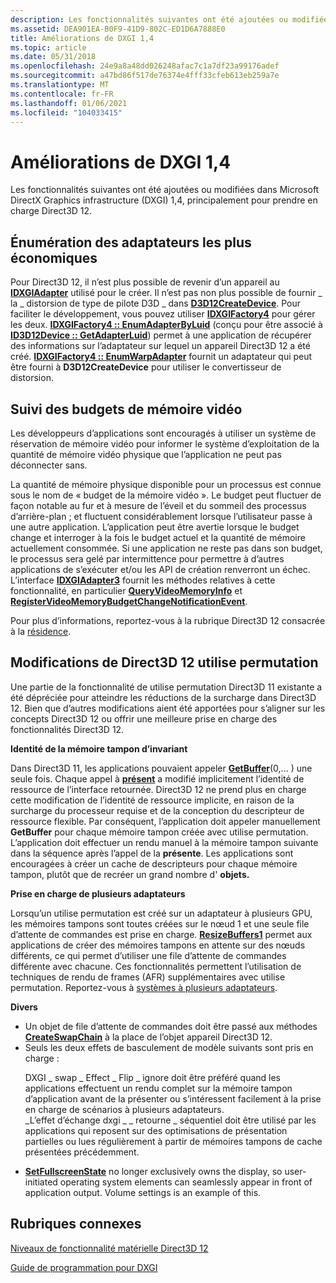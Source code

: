 ```yaml
---
description: Les fonctionnalités suivantes ont été ajoutées ou modifiées dans Microsoft DirectX Graphics infrastructure (DXGI) 1,4, principalement pour prendre en charge Direct3D 12.
ms.assetid: DEA901EA-B0F9-41D9-802C-ED1D6A7888E0
title: Améliorations de DXGI 1,4
ms.topic: article
ms.date: 05/31/2018
ms.openlocfilehash: 24e9a8a48dd026248afac7c1a7df23a99176adef
ms.sourcegitcommit: a47bd86f517de76374e4fff33cfeb613eb259a7e
ms.translationtype: MT
ms.contentlocale: fr-FR
ms.lasthandoff: 01/06/2021
ms.locfileid: "104033415"
---
```

# <a name="dxgi-14-improvements"></a>Améliorations de DXGI 1,4

Les fonctionnalités suivantes ont été ajoutées ou modifiées dans Microsoft DirectX Graphics infrastructure (DXGI) 1,4, principalement pour prendre en charge Direct3D 12.

## <a name="cheaper-adapter-enumeration"></a>Énumération des adaptateurs les plus économiques

Pour Direct3D 12, il n’est plus possible de revenir d’un appareil au [**IDXGIAdapter**](/windows/win32/api/DXGI/nn-dxgi-idxgiadapter) utilisé pour le créer. Il n’est pas non plus possible de fournir \_ la \_ distorsion de type de pilote D3D \_ dans [**D3D12CreateDevice**](/windows/win32/api/d3d12/nf-d3d12-d3d12createdevice). Pour faciliter le développement, vous pouvez utiliser [**IDXGIFactory4**](/windows/win32/api/DXGI1_4/nn-dxgi1_4-idxgifactory4) pour gérer les deux. [**IDXGIFactory4 :: EnumAdapterByLuid**](/windows/win32/api/DXGI1_4/nf-dxgi1_4-idxgifactory4-enumadapterbyluid) (conçu pour être associé à [**ID3D12Device :: GetAdapterLuid**](/windows/win32/api/d3d12/nf-d3d12-id3d12device-getadapterluid)) permet à une application de récupérer des informations sur l’adaptateur sur lequel un appareil Direct3D 12 a été créé. [**IDXGIFactory4 :: EnumWarpAdapter**](/windows/win32/api/DXGI1_4/nf-dxgi1_4-idxgifactory4-enumwarpadapter) fournit un adaptateur qui peut être fourni à **D3D12CreateDevice** pour utiliser le convertisseur de distorsion.

## <a name="video-memory-budget-tracking"></a>Suivi des budgets de mémoire vidéo

Les développeurs d’applications sont encouragés à utiliser un système de réservation de mémoire vidéo pour informer le système d’exploitation de la quantité de mémoire vidéo physique que l’application ne peut pas déconnecter sans.

La quantité de mémoire physique disponible pour un processus est connue sous le nom de « budget de la mémoire vidéo ». Le budget peut fluctuer de façon notable au fur et à mesure de l’éveil et du sommeil des processus d’arrière-plan ; et fluctuent considérablement lorsque l’utilisateur passe à une autre application. L’application peut être avertie lorsque le budget change et interroger à la fois le budget actuel et la quantité de mémoire actuellement consommée. Si une application ne reste pas dans son budget, le processus sera gelé par intermittence pour permettre à d’autres applications de s’exécuter et/ou les API de création renverront un échec. L’interface [**IDXGIAdapter3**](/windows/win32/api/dxgi1_4/nn-dxgi1_4-idxgiadapter3) fournit les méthodes relatives à cette fonctionnalité, en particulier [**QueryVideoMemoryInfo**](/windows/win32/api/dxgi1_4/nf-dxgi1_4-idxgiadapter3-queryvideomemoryinfo) et [**RegisterVideoMemoryBudgetChangeNotificationEvent**](/windows/win32/api/dxgi1_4/nf-dxgi1_4-idxgiadapter3-registervideomemorybudgetchangenotificationevent).

Pour plus d’informations, reportez-vous à la rubrique Direct3D 12 consacrée à la [résidence](../direct3d12/residency.md).

## <a name="direct3d-12-swapchain-changes"></a>Modifications de Direct3D 12 utilise permutation

Une partie de la fonctionnalité de utilise permutation Direct3D 11 existante a été dépréciée pour atteindre les réductions de la surcharge dans Direct3D 12. Bien que d’autres modifications aient été apportées pour s’aligner sur les concepts Direct3D 12 ou offrir une meilleure prise en charge des fonctionnalités Direct3D 12.

**Identité de la mémoire tampon d’invariant**

Dans Direct3D 11, les applications pouvaient appeler [**GetBuffer**](/windows/win32/api/DXGI/nf-dxgi-idxgiswapchain-getbuffer)(0,... ) une seule fois. Chaque appel à [**présent**](/windows/win32/api/DXGI/nf-dxgi-idxgiswapchain-present) a modifié implicitement l’identité de ressource de l’interface retournée. Direct3D 12 ne prend plus en charge cette modification de l’identité de ressource implicite, en raison de la surcharge du processeur requise et de la conception du descripteur de ressource flexible. Par conséquent, l’application doit appeler manuellement **GetBuffer** pour chaque mémoire tampon créée avec utilise permutation. L’application doit effectuer un rendu manuel à la mémoire tampon suivante dans la séquence après l’appel de la **présente**. Les applications sont encouragées à créer un cache de descripteurs pour chaque mémoire tampon, plutôt que de recréer un grand nombre d' **objets.**

**Prise en charge de plusieurs adaptateurs**

Lorsqu’un utilise permutation est créé sur un adaptateur à plusieurs GPU, les mémoires tampons sont toutes créées sur le nœud 1 et une seule file d’attente de commandes est prise en charge. [**ResizeBuffers1**](/windows/win32/api/DXGI1_4/nf-dxgi1_4-idxgiswapchain3-resizebuffers1) permet aux applications de créer des mémoires tampons en attente sur des nœuds différents, ce qui permet d’utiliser une file d’attente de commandes différente avec chacune. Ces fonctionnalités permettent l’utilisation de techniques de rendu de frames (AFR) supplémentaires avec utilise permutation. Reportez-vous à [systèmes à plusieurs adaptateurs](../direct3d12/multi-engine.md).

**Divers**

-   Un objet de file d’attente de commandes doit être passé aux méthodes [**CreateSwapChain**](/windows/win32/api/DXGI/nf-dxgi-idxgifactory-createswapchain) à la place de l’objet appareil Direct3D 12.
-   Seuls les deux effets de basculement de modèle suivants sont pris en charge : <dl> DXGI \_ swap \_ Effect \_ Flip \_ ignore doit être préféré quand les applications effectuent un rendu complet sur la mémoire tampon d’application avant de la présenter ou s’intéressent facilement à la prise en charge de scénarios à plusieurs adaptateurs.  
    \_L’effet d’échange dxgi \_ \_ retourne \_ séquentiel doit être utilisé par les applications qui reposent sur des optimisations de présentation partielles ou lues régulièrement à partir de mémoires tampons de cache présentées précédemment.  
    </dl>
-   [**SetFullscreenState**](/windows/win32/api/DXGI/nf-dxgi-idxgiswapchain-setfullscreenstate) no longer exclusively owns the display, so user-initiated operating system elements can seamlessly appear in front of application output. Volume settings is an example of this.

## <a name="related-topics"></a>Rubriques connexes

[Niveaux de fonctionnalité matérielle Direct3D 12](../direct3d12/hardware-feature-levels.md)

[Guide de programmation pour DXGI](dx-graphics-dxgi-overviews.md)
